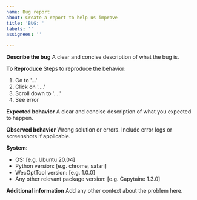 ```yaml
---
name: Bug report
about: Create a report to help us improve
title: 'BUG: '
labels: ''
assignees: ''

---
```


**Describe the bug**
A clear and concise description of what the bug is.

**To Reproduce**
Steps to reproduce the behavior:
1. Go to '...'
2. Click on '....'
3. Scroll down to '....'
4. See error

**Expected behavior**
A clear and concise description of what you expected to happen.

**Observed behavior**
Wrong solution or errors. Include error logs or screenshots if applicable.

**System:**
 - OS: [e.g. Ubuntu 20.04]
 - Python version: [e.g. chrome, safari]
 - WecOptTool version: [e.g. 1.0.0]
 - Any other relevant package version: [e.g. Capytaine 1.3.0]

**Additional information**
Add any other context about the problem here.

